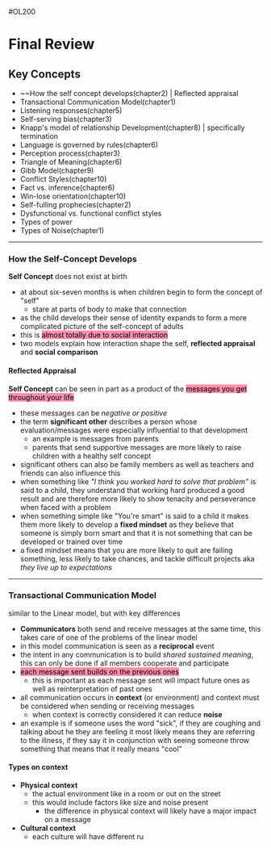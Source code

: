 #OL200 

# Final Review

## Key Concepts

- ~~How the self concept develops(chapter2) | Reflected appraisal
- Transactional Communication Model(chapter1)
- Listening responses(chapter5)
- Self-serving bias(chapter3)
- Knapp's model of relationship Development(chapter8) | specifically termination
- Language is governed by rules(chapter6)
- Perception process(chapter3)
- Triangle of Meaning(chapter6)
- Gibb Model(chapter9)
- Conflict Styles(chapter10)
-  Fact vs. inference(chapter6)
- Win-lose orientation(chapter10)
- Self-fulling prophecies(chapter2)
- Dysfunctional vs. functional conflict styles
- Types of power
- Types of Noise(chapter1)

---

### How the Self-Concept Develops

**Self Concept** does not exist at birth
- at about six-seven months is when children begin to form the concept of "self"
	- stare at parts of body to make that connection
- as the child develops their sense of identity expands to form a more complicated picture of the self-concept of adults
- this is <mark style="background: #FF5582A6;">almost totally due to social interaction</mark> 
- two models explain how interaction shape the self, **reflected appraisal** and **social comparison** 

#### Reflected Appraisal  

**Self Concept** can be seen in part as a product of the <mark style="background: #FF5582A6;">messages you get throughout your life</mark> 
- these messages can be *negative or positive*
- the term **significant other** describes a person whose evaluation/messages were especially influential to that development
	- an example is messages from parents
	- parents that send supportive messages are more likely to raise children with a healthy self concept
- significant others can also be family members as well as teachers and friends can also influence this
-  when something like *"I think you worked hard to solve that problem"* is said to a child, they understand that working hard produced a good result and are therefore more likely to show tenacity and perseverance when faced with a problem
- when something simple like "You're smart" is said to a child it makes them more likely to develop a **fixed mindset** as they believe that someone is simply born smart and that it is not something that can be developed or trained over time
- a fixed mindset means that you are more likely to quit are failing something, less likely to take chances, and tackle difficult projects aka *they live up to expectations*

---

### Transactional Communication Model

similar to the Linear model, but with key differences
- **Communicators** both send and receive messages at the same time, this takes care of one of the problems of the linear model
- in this model communication is seen as a **reciprocal** event
- the intent in any communication is to build *shared sustained meaning*, this can only be done if all members cooperate and participate
- <mark style="background: #FF5582A6;">each message sent builds on the previous ones</mark> 
	-   this is important as each message sent will impact future ones as well as reinterpretation of past ones
- all communication occurs in **context** (or environment) and context must be considered when sending or receiving messages
	- when context is correctly considered it can reduce **noise**
- an example is if someone uses the word "sick", if they are coughing and talking about he they are feeling it most likely means they are referring to the illness, if they say it in conjunction with seeing someone throw something that means that it really means "cool"

#### Types on context

- **Physical context**
	- the actual environment like in a room or out on the street
	- this would include factors like size and noise present
		- the difference in physical context will likely have a major impact on a message
- **Cultural context**
	- each culture will have different ru





